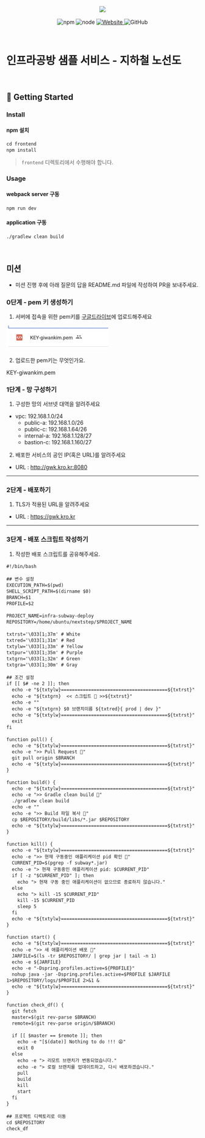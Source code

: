 <p align="center">
    <img width="200px;" src="https://raw.githubusercontent.com/woowacourse/atdd-subway-admin-frontend/master/images/main_logo.png"/>
</p>
<p align="center">
  <img alt="npm" src="https://img.shields.io/badge/npm-%3E%3D%205.5.0-blue">
  <img alt="node" src="https://img.shields.io/badge/node-%3E%3D%209.3.0-blue">
  <a href="https://edu.nextstep.camp/c/R89PYi5H" alt="nextstep atdd">
    <img alt="Website" src="https://img.shields.io/website?url=https%3A%2F%2Fedu.nextstep.camp%2Fc%2FR89PYi5H">
  </a>
  <img alt="GitHub" src="https://img.shields.io/github/license/next-step/atdd-subway-service">
</p>

<br>

# 인프라공방 샘플 서비스 - 지하철 노선도

<br>

## 🚀 Getting Started

### Install

#### npm 설치

```
cd frontend
npm install
```

> `frontend` 디렉토리에서 수행해야 합니다.

### Usage

#### webpack server 구동

```
npm run dev
```

#### application 구동

```
./gradlew clean build
```

<br>

## 미션

- 미션 진행 후에 아래 질문의 답을 README.md 파일에 작성하여 PR을 보내주세요.

### 0단계 - pem 키 생성하기

1. 서버에 접속을 위한 pem키를 [구글드라이브](https://drive.google.com/drive/folders/1dZiCUwNeH1LMglp8dyTqqsL1b2yBnzd1?usp=sharing)에 업로드해주세요

![image](./images/pem-upload-gdrive.png)

2. 업로드한 pem키는 무엇인가요.

KEY-giwankim.pem

### 1단계 - 망 구성하기

1. 구성한 망의 서브넷 대역을 알려주세요

- vpc: 192.168.1.0/24
  - public-a: 192.168.1.0/26
  - public-c: 192.168.1.64/26
  - internal-a: 192.168.1.128/27
  - bastion-c: 192.168.1.160/27

2. 배포한 서비스의 공인 IP(혹은 URL)를 알려주세요

- URL : http://gwk.kro.kr:8080

---

### 2단계 - 배포하기

1. TLS가 적용된 URL을 알려주세요

- URL : https://gwk.kro.kr

---

### 3단계 - 배포 스크립트 작성하기

1. 작성한 배포 스크립트를 공유해주세요.
```shell
#!/bin/bash

## 변수 설정
EXECUTION_PATH=$(pwd)
SHELL_SCRIPT_PATH=$(dirname $0)
BRANCH=$1
PROFILE=$2

PROJECT_NAME=infra-subway-deploy
REPOSITORY=/home/ubuntu/nextstep/$PROJECT_NAME

txtrst='\033[1;37m' # White
txtred='\033[1;31m' # Red
txtylw='\033[1;33m' # Yellow
txtpur='\033[1;35m' # Purple
txtgrn='\033[1;32m' # Green
txtgra='\033[1;30m' # Gray

## 조건 설정
if [[ $# -ne 2 ]]; then
  echo -e "${txtylw}=======================================${txtrst}"
  echo -e "${txtgrn}  << 스크립트 🧐 >>${txtrst}"
  echo -e ""
  echo -e "${txtgrn} $0 브랜치이름 ${txtred}{ prod | dev }"
  echo -e "${txtylw}=======================================${txtrst}"
  exit
fi

function pull() {
  echo -e "${txtylw}=======================================${txtrst}"
  echo -e ">> Pull Request 🏃"
  git pull origin $BRANCH
  echo -e "${txtylw}=======================================${txtrst}"
}

function build() {
  echo -e "${txtylw}=======================================${txtrst}"
  echo -e ">> Gradle clean build 🏃"
  ./gradlew clean build
  echo -e ""
  echo -e ">> Build 파일 복사 🏃"
  cp $REPOSITORY/build/libs/*.jar $REPOSITORY
  echo -e "${txtylw}=======================================${txtrst}"
}

function kill() {
  echo -e "${txtylw}=======================================${txtrst}"
  echo -e ">> 현재 구동중인 애플리케이션 pid 확인 🏃"
  CURRENT_PID=$(pgrep -f subway*.jar)
  echo -e "> 현재 구동중인 애플리케이션 pid: $CURRENT_PID"
  if [ -z "$CURRENT_PID" ]; then
    echo "> 현재 구동 중인 애플리케이션이 없으므로 종료하지 않습니다."
  else
    echo "> kill -15 $CURRENT_PID"
    kill -15 $CURRENT_PID
    sleep 5
  fi
  echo -e "${txtylw}=======================================${txtrst}"
}

function start() {
  echo -e "${txtylw}=======================================${txtrst}"
  echo -e ">> 새 애플리케이션 배포 🏃"
  JARFILE=$(ls -tr $REPOSITORY/ | grep jar | tail -n 1)
  echo -e ${JARFILE}
  echo -e "-Dspring.profiles.active=${PROFILE}"
  nohup java -jar -Dspring.profiles.active=$PROFILE $JARFILE 1>$REPOSITORY/logs/$PROFILE 2>&1 &
  echo -e "${txtylw}=======================================${txtrst}"
}

function check_df() {
  git fetch
  master=$(git rev-parse $BRANCH)
  remote=$(git rev-parse origin/$BRANCH)

  if [[ $master == $remote ]]; then
    echo -e "[$(date)] Nothing to do !!! 😫"
    exit 0
  else
    echo -e "> 리모트 브랜치가 변동되었습니다."
    echo -e "> 로컬 브랜치를 업데이트하고, 다시 배포하겠습니다."
    pull
    build
    kill
    start
  fi
}

## 프로젝트 디렉토리로 이동
cd $REPOSITORY
check_df
```
